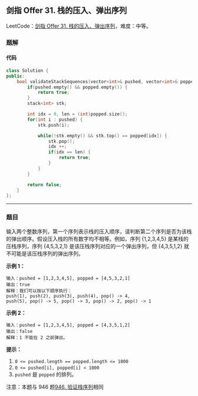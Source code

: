 ## 剑指 Offer 31. 栈的压入、弹出序列

LeetCode：[剑指 Offer 31. 栈的压入、弹出序列](https://leetcode.cn/problems/zhan-de-ya-ru-dan-chu-xu-lie-lcof/)，难度：中等。

### 题解

#### 代码

```c++
class Solution {
public:
    bool validateStackSequences(vector<int>& pushed, vector<int>& popped) {
        if(pushed.empty() && popped.empty()) {
            return true;
        }
        stack<int> stk;

        int idx = 0, len = (int)popped.size();
        for(int i : pushed) {
            stk.push(i);

            while(!stk.empty() && stk.top() == popped[idx]) {
                stk.pop();
                idx ++;
                if(idx == len) {
                    return true;
                }
            }
        }

        return false;
    }
};
```



---



### 题目

输入两个整数序列，第一个序列表示栈的压入顺序，请判断第二个序列是否为该栈的弹出顺序。假设压入栈的所有数字均不相等。例如，序列 {1,2,3,4,5} 是某栈的压栈序列，序列 {4,5,3,2,1} 是该压栈序列对应的一个弹出序列，但 {4,3,5,1,2} 就不可能是该压栈序列的弹出序列。

 

**示例 1：**

```
输入：pushed = [1,2,3,4,5], popped = [4,5,3,2,1]
输出：true
解释：我们可以按以下顺序执行：
push(1), push(2), push(3), push(4), pop() -> 4,
push(5), pop() -> 5, pop() -> 3, pop() -> 2, pop() -> 1
```

**示例 2：**

```
输入：pushed = [1,2,3,4,5], popped = [4,3,5,1,2]
输出：false
解释：1 不能在 2 之前弹出。
```

 

**提示：**

1. `0 <= pushed.length == popped.length <= 1000`
2. `0 <= pushed[i], popped[i] < 1000`
3. `pushed` 是 `popped` 的排列。

注意：本题与 946 题[946. 验证栈序列](https://leetcode-cn.com/problems/validate-stack-sequences/)相同


